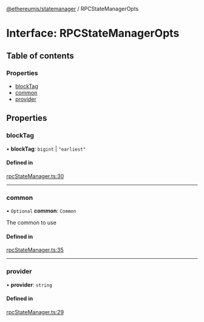 [@ethereumjs/statemanager](../README.md) / RPCStateManagerOpts

# Interface: RPCStateManagerOpts

## Table of contents

### Properties

- [blockTag](RPCStateManagerOpts.md#blocktag)
- [common](RPCStateManagerOpts.md#common)
- [provider](RPCStateManagerOpts.md#provider)

## Properties

### blockTag

• **blockTag**: `bigint` \| ``"earliest"``

#### Defined in

[rpcStateManager.ts:30](https://github.com/ethereumjs/ethereumjs-monorepo/blob/master/packages/statemanager/src/rpcStateManager.ts#L30)

___

### common

• `Optional` **common**: `Common`

The common to use

#### Defined in

[rpcStateManager.ts:35](https://github.com/ethereumjs/ethereumjs-monorepo/blob/master/packages/statemanager/src/rpcStateManager.ts#L35)

___

### provider

• **provider**: `string`

#### Defined in

[rpcStateManager.ts:29](https://github.com/ethereumjs/ethereumjs-monorepo/blob/master/packages/statemanager/src/rpcStateManager.ts#L29)
